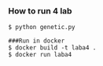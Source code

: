 ### How to run 4 lab

```
$ python genetic.py

###Run in docker
$ docker build -t laba4 .
$ docker run laba4
